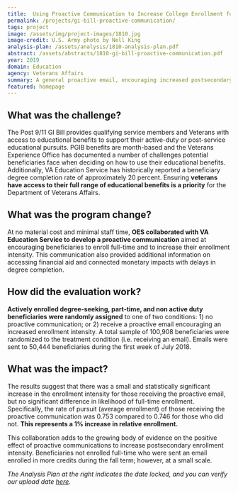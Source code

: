 ```yaml
---
title:  Using Proactive Communication to Increase College Enrollment for Post-9/11 GI Bill Beneficiaries
permalink: /projects/gi-bill-proactive-communication/
tags: project  
image: /assets/img/project-images/1810.jpg
image-credit: U.S. Army photo by Nell King
analysis-plan: /assets/analysis/1810-analysis-plan.pdf
abstract: /assets/abstracts/1810-gi-bill-proactive-communication.pdf
year: 2019
domain: Education
agency: Veterans Affairs
summary: A general proactive email, encouraging increased postsecondary enrollment, influenced the enrollment intensity of Post-9/11 GI Bill users
featured: homepage
---
```

## What was the challenge?

The Post 9/11 GI Bill provides qualifying service members and Veterans with access to educational benefits to support their active-duty or post-service educational pursuits. PGIB benefits are month-based and the Veterans Experience Office has documented a number of challenges potential beneficiaries face when deciding on how to use their educational benefits. Additionally, VA Education Service has historically reported a beneficiary degree completion rate of approximately 20 percent. Ensuring **veterans have access to their full range of educational benefits is a priority** for the Department of Veterans Affairs.

## What was the program change?

At no material cost and minimal staff time, **OES collaborated with VA Education Service to develop a proactive communication** aimed at encouraging beneficiaries to enroll full-time and to increase their enrollment intensity. This communication also provided additional information on accessing financial aid and connected monetary impacts with delays in degree completion. 

## How did the evaluation work?

**Actively enrolled degree-seeking, part-time, and non active duty beneficiaries were randomly assigned** to one of two conditions: 1) no proactive communication; or 2) receive a proactive email encouraging an increased enrollment intensity. A total sample of 100,908 beneficiaries were randomized to the treatment condition (i.e. receiving an email). Emails were sent to 50,444 beneficiaries during the first week of July 2018. 

## What was the impact?

The results suggest that there was a small and statistically significant increase in the enrollment intensity for those receiving the proactive email, but no significant difference in likelihood of full-time enrollment. Specifically, the rate of pursuit (average enrollment) of those receiving the proactive communication was 0.753 compared to 0.746 for those who did not. **This represents a 1% increase in relative enrollment.**

This collaboration adds to the growing body of evidence on the positive effect of proactive communications to increase postsecondary enrollment intensity. Beneficiaries not enrolled full-time who were sent an email enrolled in more credits during the fall term; however, at a small scale. 

<i>The Analysis Plan at the right indicates the date locked, and you can verify our upload date <a href="https://github.com/gsa-oes/office-of-evaluation-sciences/commits/master/assets/analysis/1810-analysis-plan.pdf">here</a>.</i>
